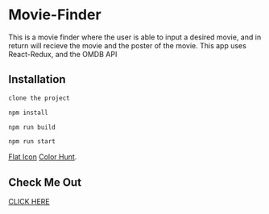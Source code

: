 # Movie-Finder

This is a movie finder where the user is able to input a desired movie, and in return will recieve the movie and the poster of the movie. This app uses React-Redux, and the OMDB API

## Installation

```bash
clone the project

npm install

npm run build

npm run start
```

[Flat Icon](https://www.flaticon.com/) [Color Hunt](https://colorhunt.co/).

## Check Me Out

[CLICK HERE](https://yw-react200-movie-finder.herokuapp.com/)
